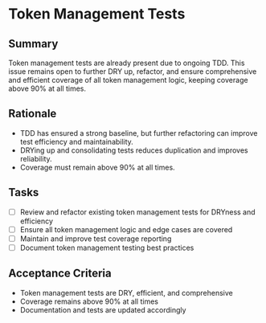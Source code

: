 # Token Management Tests

## Summary
Token management tests are already present due to ongoing TDD. This issue remains open to further DRY up, refactor, and ensure comprehensive and efficient coverage of all token management logic, keeping coverage above 90% at all times.

## Rationale
- TDD has ensured a strong baseline, but further refactoring can improve test efficiency and maintainability.
- DRYing up and consolidating tests reduces duplication and improves reliability.
- Coverage must remain above 90% at all times.

## Tasks
- [ ] Review and refactor existing token management tests for DRYness and efficiency
- [ ] Ensure all token management logic and edge cases are covered
- [ ] Maintain and improve test coverage reporting
- [ ] Document token management testing best practices

## Acceptance Criteria
- Token management tests are DRY, efficient, and comprehensive
- Coverage remains above 90% at all times
- Documentation and tests are updated accordingly 